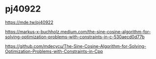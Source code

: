 # pj40922
https://mde.tw/pj40922

https://markus-x-buchholz.medium.com/the-sine-cosine-algorithm-for-solving-optimization-problems-with-constraints-in-c-530aecd0d77b 

https://github.com/mdecycu/The-Sine-Cosine-Algorithm-for-Solving-Optimization-Problems-with-Constraints-in-Cpp
